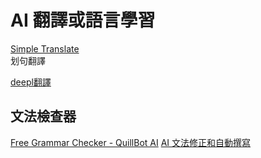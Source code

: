 # AI 翻譯或語言學習


[Simple Translate](https://chrome.google.com/webstore/detail/simple-translate/ibplnjkanclpjokhdolnendpplpjiace)  
划句翻譯


[deepl翻譯](deepl.com)


## 文法檢查器

[Free Grammar Checker - QuillBot AI](https://quillbot.com/grammar-check)
[AI 文法修正和自動撰寫](https://www.compose.ai/)  

